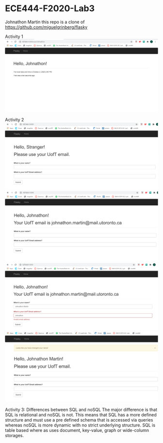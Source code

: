 # ECE444-F2020-Lab3
Johnathon Martin
 this repo is a clone of
https://github.com/miguelgrinberg/flasky

Activity 1 
![Alt text](Images/activity_1_1.png)

Activity 2
![Alt text](Images/activity_2_1.png)
![Alt text](Images/activity_2_2.png)
![Alt text](Images/activity_2_3.png)
![Alt text](Images/activity_2_4.png)

Activity 3: Differences between SQL and noSQL
The major difference is that SQL is relational and noSQL is not.  This means that SQL has a more defined structure
and must use a pre defined schema that is accessed via queries whereas noSQL is more dynamic with no strict underlying structure.  SQL is table based
where as uses document, key-value, graph or wide-column storages.

